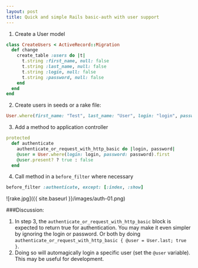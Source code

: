 ```yaml
---
layout: post
title: Quick and simple Rails basic-auth with user support
---
```

1. Create a User model

```ruby
class CreateUsers < ActiveRecord::Migration
  def change
    create_table :users do |t|
      t.string :first_name, null: false
      t.string :last_name, null: false
      t.string :login, null: false
      t.string :password, null: false
    end
  end
end
```

2. Create users in seeds or a rake file:

```ruby
User.where(first_name: "Test", last_name: "User", login: "login", password: "password").first_or_create
```

3. Add a method to application controller

```ruby
protected
  def authenticate
    authenticate_or_request_with_http_basic do |login, password|
    @user = User.where(login: login, password: password).first
    @user.present? ? true : false
  end
```

4. Call method in a `before_filter` where necessary

```ruby
before_filter :authenticate, except: [:index, :show]
```

![rake.jpg]({{ site.baseurl }}/images/auth-01.png)

###Discussion:

1. In step 3, the `authenticate_or_request_with_http_basic` block is expected to return true for authentication.
  You may make it even simpler by ignoring the login or password. Or both by doing
  `authenticate_or_request_with_http_basic { @user = User.last; true }`.
2. Doing so will automagically login a specific user (set the `@user` variable). This may be useful for development.
